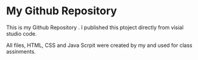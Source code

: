 # My Github Repository
This is my Github Repository . I published this ptoject directly from visial studio code.

All files, HTML, CSS and Java Scrpit were created by my and used for class assinments.
